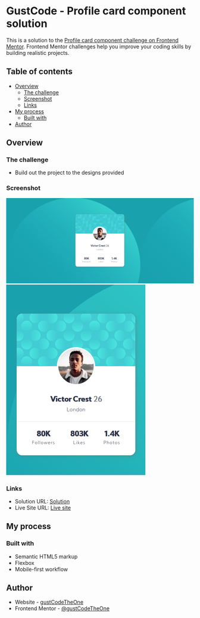 # GustCode - Profile card component solution

This is a solution to the [Profile card component challenge on Frontend Mentor](https://www.frontendmentor.io/challenges/profile-card-component-cfArpWshJ). Frontend Mentor challenges help you improve your coding skills by building realistic projects.

## Table of contents

- [Overview](#overview)
  - [The challenge](#the-challenge)
  - [Screenshot](#screenshot)
  - [Links](#links)
- [My process](#my-process)
  - [Built with](#built-with)
- [Author](#author)

## Overview

### The challenge

- Build out the project to the designs provided

### Screenshot

![](./ProfileCardComponent-PC.png)
![](./ProfileCardComponent-Mobile.png)

### Links

- Solution URL: [Solution](https://www.frontendmentor.io/solutions/profile-card-component-html-css-flexbox-GDdVfq3F5)
- Live Site URL: [Live site](https://gustcodetheone.github.io/profileCardComponent/)

## My process

### Built with

- Semantic HTML5 markup
- Flexbox
- Mobile-first workflow

## Author

- Website - [gustCodeTheOne](https://github.com/gustCodeTheOne/)
- Frontend Mentor - [@gustCodeTheOne](https://www.frontendmentor.io/profile/gustCodeTheOne)
